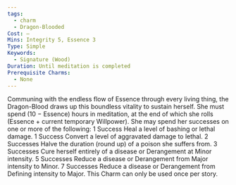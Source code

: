 ```yaml
---
tags:
  - charm
  - Dragon-Blooded
Cost: —
Mins: Integrity 5, Essence 3
Type: Simple
Keywords:
  - Signature (Wood)
Duration: Until meditation is completed
Prerequisite Charms:
  - None
---
```

Communing with the endless flow of Essence through every living thing, the Dragon-Blood draws up this boundless vitality to sustain herself. She must spend (10 − Essence) hours in meditation, at the end of which she rolls (Essence + current temporary Willpower). She may spend her successes on one or more of the following: 1 Success Heal a level of bashing or lethal damage. 1 Success Convert a level of aggravated damage to lethal. 2 Successes Halve the duration (round up) of a poison she suffers from. 3 Successes Cure herself entirely of a disease or Derangement at Minor intensity. 5 Successes Reduce a disease or Derangement from Major intensity to Minor. 7 Successes Reduce a disease or Derangement from Defining intensity to Major. This Charm can only be used once per story.